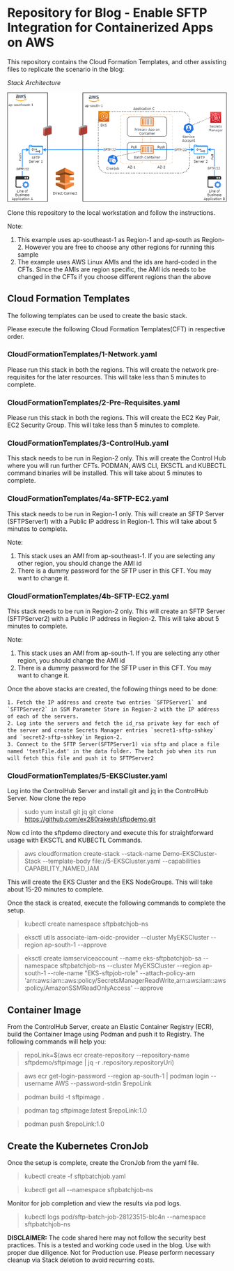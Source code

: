 # Repository for Blog - Enable SFTP Integration for Containerized Apps on AWS

This repository contains the Cloud Formation Templates, and other assisting files to replicate the scenario in the blog:

*Stack Architecture*

![Image](./Images/SFTP-Container-AWS%20Architecture-New.png)


Clone this repository to the local workstation and follow the instructions.

Note: 
1. This example uses ap-southeast-1 as Region-1 and ap-south as Region-2. However you are free to choose any other regions for running this sample
2. The example uses AWS Linux AMIs and the ids are hard-coded in the CFTs. Since the AMIs are region specific, the AMI ids needs to be changed in the CFTs if you choose different regions than the above

## Cloud Formation Templates 
The following templates can be used to create the basic stack.

Please execute the following Cloud Formation Templates(CFT) in respective order.

### CloudFormationTemplates/1-Network.yaml 
Please run this stack in both the regions. This will create the network pre-requisites for the later resources. This will take less than 5 minutes to complete.

### CloudFormationTemplates/2-Pre-Requisites.yaml
Please run this stack in both the regions. This will create the EC2 Key Pair, EC2 Security Group. This will take less than 5 minutes to complete.

### CloudFormationTemplates/3-ControlHub.yaml
This stack needs to be run in Region-2 only. This will create the Control Hub where you will run further CFTs. PODMAN, AWS CLI, EKSCTL and KUBECTL command binaries will be installed. This will take about 5 minutes to complete.

### CloudFormationTemplates/4a-SFTP-EC2.yaml
This stack needs to be run in Region-1 only. This will create an SFTP Server (SFTPServer1) with a Public IP address in Region-1. This will take about 5 minutes to complete.

Note: 
 1. This stack uses an AMI from ap-southeast-1. If you are selecting any other region, you should change the AMI id
 2. There is a dummy password for the SFTP user in this CFT. You may want to change it.

### CloudFormationTemplates/4b-SFTP-EC2.yaml
This stack needs to be run in Region-2 only. This will create an SFTP Server (SFTPServer2) with a Public IP address in Region-2. This will take about 5 minutes to complete.

Note: 
 1. This stack uses an AMI from ap-south-1. If you are selecting any other region, you should change the AMI id
 2. There is a dummy password for the SFTP user in this CFT. You may want to change it.

Once the above stacks are created, the following things need to be done:

    1. Fetch the IP address and create two entries `SFTPServer1` and `SFTPServer2` in SSM Parameter Store in Region-2 with the IP address of each of the servers.    
    2. Log into the servers and fetch the id_rsa private key for each of the server and create Secrets Manager entries `secret1-sftp-sshkey` and `secret2-sftp-sshkey`in Region-2.
    3. Connect to the SFTP Server(SFTPServer1) via sftp and place a file named 'testFile.dat' in the data folder. The batch job when its run will fetch this file and push it to SFTPServer2

### CloudFormationTemplates/5-EKSCluster.yaml
Log into the ControlHub Server and install git and jq in the ControlHub Server. Now clone the repo

> sudo yum install git jq
> git clone https://github.com/ex280rakesh/sftpdemo.git

Now cd into the sftpdemo directory and execute this for straightforward usage with EKSCTL and KUBECTL Commands. 

>  aws cloudformation create-stack --stack-name Demo-EKSCluster-Stack --template-body file://5-EKSCluster.yaml --capabilities CAPABILITY_NAMED_IAM


This will create the EKS Cluster and the EKS NodeGroups. This will take about 15-20 minutes to complete.

Once the stack is created, execute the following commands to complete the setup.

> kubectl create namespace sftpbatchjob-ns

> eksctl utils associate-iam-oidc-provider --cluster MyEKSCluster --region ap-south-1 --approve

> eksctl create iamserviceaccount --name eks-sftpbatchjob-sa --namespace sftpbatchjob-ns --cluster MyEKSCluster --region ap-south-1 --role-name "EKS-sftpjob-role" --attach-policy-arn 'arn:aws:iam::aws:policy/SecretsManagerReadWrite,arn:aws:iam::aws:policy/AmazonSSMReadOnlyAccess' --approve

## Container Image
From the ControlHub Server, create an Elastic Container Registry (ECR), build the Container Image using Podman and push it to Registry.
The following commands will help you:


> repoLink=$(aws ecr create-repository --repository-name sftpdemo/sftpimage | jq -r .repository.repositoryUri)

> aws ecr get-login-password --region ap-south-1 | podman login --username AWS --password-stdin $repoLink

> podman build -t sftpimage .

> podman tag sftpimage:latest $repoLink:1.0

> podman push $repoLink:1.0


## Create the Kubernetes CronJob

Once the setup is complete, create the CronJob from the yaml file.

> kubectl create -f sftpbatchjob.yaml

> kubectl get all --namespace sftpbatchjob-ns

Monitor for job completion and view the results via pod logs.

> kubectl logs pod/sftp-batch-job-28123515-blc4n --namespace sftpbatchjob-ns




**DISCLAIMER:** The code shared here may not follow the security best practices. This is a tested and working code used in the blog. Use with proper due diligence. Not for Production use. Please perform necessary cleanup via Stack deletion to avoid recurring costs.

